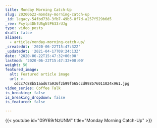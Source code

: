 ```yaml
---
title: Monday Morning Catch-Up
slug: 20200622-monday-morning-catch-up
_id: legacy-54fbd738-3fb7-49b5-8f7d-a257f529b6d5
_rev: Pxytp4DhfU5gNtP633rUJg
type: video_posts
draft: false
aliases:
  - article/monday-morning-catch-up/
_createdAt: '2020-06-22T15:47:32Z'
_updatedAt: '2021-04-17T09:24:13Z'
date: '2020-06-22T15:47:32+00:00'
lastmod: '2020-06-22T15:47:32+00:00'
weight: 50
featured_image:
  alt: Featured article image
  url: >-
    cdcc7c88b51aad67a936f2b99f665ccd998576011024x961.jpg
video_series: Coffee Talk
is_breaking: false
is_breaking_dropdown: false
is_featured: false

---
```

{{< youtube id="09Y69rNzUNM" title="Monday Morning Catch-Up" >}}